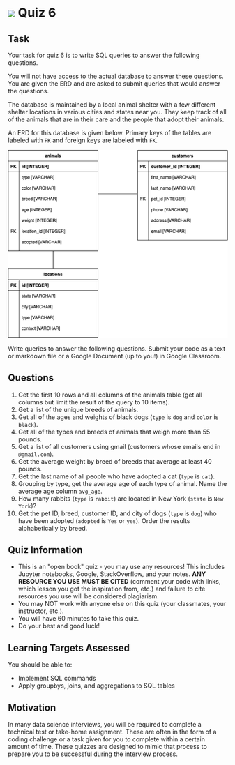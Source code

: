 # ![](https://ga-dash.s3.amazonaws.com/production/assets/logo-9f88ae6c9c3871690e33280fcf557f33.png) Quiz 6  

## Task
Your task for quiz 6 is to write SQL queries to answer the following questions.

You will not have access to the actual database to answer these questions. You are given the ERD and are asked to submit queries that would answer the questions.

The database is maintained by a local animal shelter with a few different shelter locations in various cities and states near you. They keep track of all of the animals that are in their care and the people that adopt their animals.

An ERD for this database is given below. Primary keys of the tables are labeled with `PK` and foreign keys are labeled with `FK`.    

![](./assets/erd.png)

Write queries to answer the following questions. Submit your code as a text or markdown file or a Google Document (up to you!) in Google Classroom.

## Questions
1. Get the first 10 rows and all columns of the animals table (get all columns but limit the result of the query to 10 items).
2. Get a list of the unique breeds of animals.
3. Get all of the ages and weights of black dogs (`type` is `dog` and `color` is `black`).
4. Get all of the types and breeds of animals that weigh more than 55 pounds.
5. Get a list of all customers using gmail (customers whose emails end in `@gmail.com`).
6. Get the average weight by breed of breeds that average at least 40 pounds.
7. Get the last name of all people who have adopted a cat (`type` is `cat`).
8. Grouping by type, get the average age of each type of animal. Name the average age column `avg_age`.
9. How many rabbits (`type` is `rabbit`) are located in New York (`state` is `New York`)?
10. Get the pet ID, breed, customer ID, and city of dogs (`type` is `dog`) who have been adopted (`adopted` is `Yes` or `yes`). Order the results alphabetically by breed.

## Quiz Information
- This is an "open book" quiz - you may use any resources! This includes Jupyter notebooks, Google, StackOverflow, and your notes. **ANY RESOURCE YOU USE MUST BE CITED** (comment your code with links, which lesson you got the inspiration from, etc.) and failure to cite resources you use will be considered plagiarism.
- You may NOT work with anyone else on this quiz (your classmates, your instructor, etc.).
- You will have 60 minutes to take this quiz.
- Do your best and good luck!

## Learning Targets Assessed
You should be able to:
- Implement SQL commands
- Apply groupbys, joins, and aggregations to SQL tables

## Motivation
In many data science interviews, you will be required to complete a technical test or take-home assignment. These are often in the form of a coding challenge or a task given for you to complete within a certain amount of time. These quizzes are designed to mimic that process to prepare you to be successful during the interview process.
